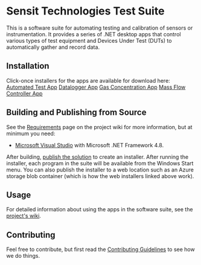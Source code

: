 # Sensit Technologies Test Suite
This is a software suite for automating testing and calibration of sensors or instrumentation.  It provides a series of .NET desktop apps that control various types of test equipment and Devices Under Test (DUTs) to automatically gather and record data.

## Installation
Click-once installers for the apps are available for download here:
[Automated Test App](https://clickonceapp.blob.core.windows.net/clickonce-app-container/calibration/publish.htm)
[Datalogger App](https://clickonceapp.blob.core.windows.net/clickonce-app-container/log/publish.htm)
[Gas Concentration App](https://clickonceapp.blob.core.windows.net/clickonce-app-container/gasconcentration/publish.htm)
[Mass Flow Controller App](https://clickonceapp.blob.core.windows.net/clickonce-app-container/massflow/publish.htm)

## Building and Publishing from Source
See the [Requirements](https://github.com/SensitTechnologies/TestSuite/wiki/Requirements) page on the project wiki for more information, but at minimum you need:
* [Microsoft Visual Studio](https://visualstudio.microsoft.com) with Microsoft .NET Framework 4.8.

After building, [publish the solution](https://docs.microsoft.com/en-us/dotnet/core/tutorials/publishing-with-visual-studio) to create an installer.  After running the installer, each program in the suite will be available from the Windows Start menu.  You can also publish the installer to a web location such as an Azure storage blob container (which is how the web installers linked above work).

## Usage
For detailed information about using the apps in the software suite, see the [project's wiki](https://github.com/SensitTechnologies/TestSuite/wiki).

## Contributing
Feel free to contribute, but first read the [Contributing Guidelines](https://github.com/SensitTechnologies/TestSuite/blob/master/CONTRIBUTING.md) to see how we do things.
